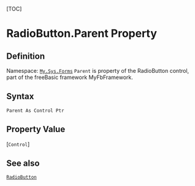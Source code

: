[TOC]
# RadioButton.Parent Property

## Definition
Namespace: [`My.Sys.Forms`](My.Sys.Forms.md)
`Parent` is property of the RadioButton control, part of the freeBasic framework MyFbFramework.
## Syntax
```freeBasic
Parent As Control Ptr
```
## Property Value
[`Control`]
## See also
[`RadioButton`](RadioButton.md)
